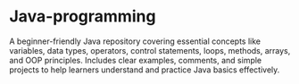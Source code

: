 # Java-programming
A beginner-friendly Java repository covering essential concepts like variables, data types, operators, control statements, loops, methods, arrays, and OOP principles. Includes clear examples, comments, and simple projects to help learners understand and practice Java basics effectively.

